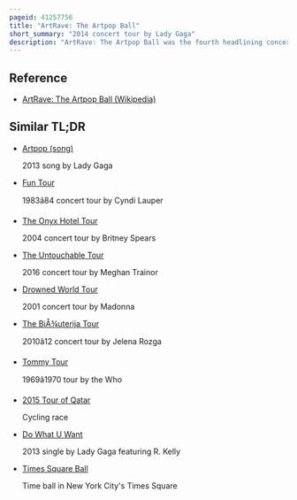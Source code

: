 ```yaml
---
pageid: 41257756
title: "ArtRave: The Artpop Ball"
short_summary: "2014 concert tour by Lady Gaga"
description: "ArtRave: The Artpop Ball was the fourth headlining concert tour by American singer Lady Gaga. Supporting her third Studio Album Artpop, the Tour ran from May 4, 2014, to November 24, 2014. The Dates of the Tour included Cities where Gaga had canceled Shows of her previous born this Way ball Tour after suffering a Hip Injury. The Artrave Tour was preceded by a Performance at the South by Southwest Music Festival, which drew Controversy due to a Segment where an Artist vomited on Gaga, and a seven-day Residency at the Roseland Ballroom in Manhattan, New York."
---
```


## Reference

- [ArtRave: The Artpop Ball (Wikipedia)](https://en.wikipedia.org/?curid=41257756)

## Similar TL;DR

- [Artpop (song)](/tldr/en/artpop-song)

  2013 song by Lady Gaga

- [Fun Tour](/tldr/en/fun-tour)

  1983â84 concert tour by Cyndi Lauper

- [The Onyx Hotel Tour](/tldr/en/the-onyx-hotel-tour)

  2004 concert tour by Britney Spears

- [The Untouchable Tour](/tldr/en/the-untouchable-tour)

  2016 concert tour by Meghan Trainor

- [Drowned World Tour](/tldr/en/drowned-world-tour)

  2001 concert tour by Madonna

- [The BiÅ¾uterija Tour](/tldr/en/the-bizuterija-tour)

  2010â12 concert tour by Jelena Rozga

- [Tommy Tour](/tldr/en/tommy-tour)

  1969â1970 tour by the Who

- [2015 Tour of Qatar](/tldr/en/2015-tour-of-qatar)

  Cycling race

- [Do What U Want](/tldr/en/do-what-u-want)

  2013 single by Lady Gaga featuring R. Kelly

- [Times Square Ball](/tldr/en/times-square-ball)

  Time ball in New York City's Times Square
